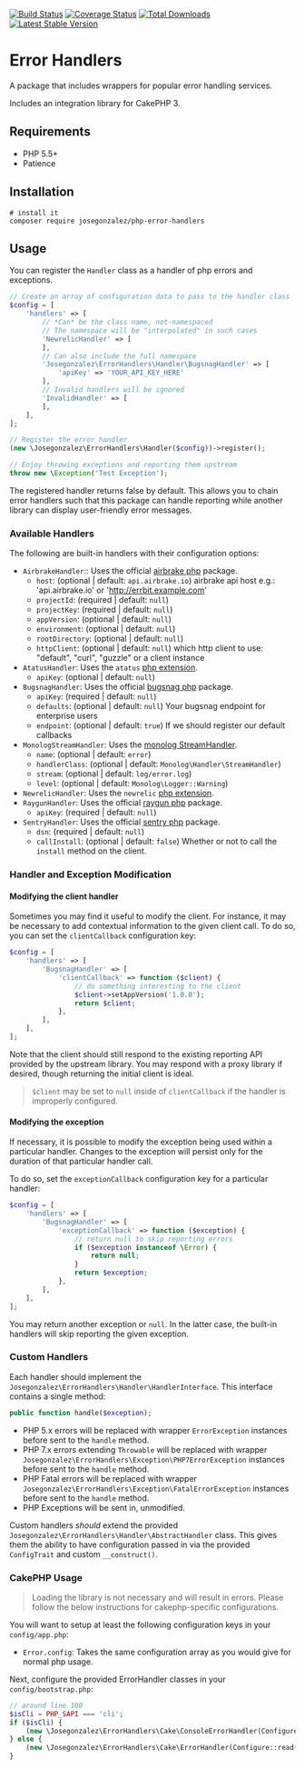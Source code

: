 [![Build Status](https://img.shields.io/travis/josegonzalez/php-error-handlers/master.svg?style=flat-square)](https://travis-ci.org/josegonzalez/php-error-handlers)
[![Coverage Status](https://img.shields.io/coveralls/josegonzalez/php-error-handlers.svg?style=flat-square)](https://coveralls.io/r/josegonzalez/php-error-handlers?branch=master)
[![Total Downloads](https://img.shields.io/packagist/dt/josegonzalez/php-error-handlers.svg?style=flat-square)](https://packagist.org/packages/josegonzalez/php-error-handlers)
[![Latest Stable Version](https://img.shields.io/packagist/v/josegonzalez/php-error-handlers.svg?style=flat-square)](https://packagist.org/packages/josegonzalez/php-error-handlers)

# Error Handlers

A package that includes wrappers for popular error handling services.

Includes an integration library for CakePHP 3.

## Requirements

* PHP 5.5+
* Patience

## Installation

```shell
# install it
composer require josegonzalez/php-error-handlers
```

## Usage

You can register the `Handler` class as a handler of php errors and exceptions.

```php
// Create an array of configuration data to pass to the handler class
$config = [
    'handlers' => [
        // *Can* be the class name, not-namespaced
        // The namespace will be "interpolated" in such cases
        'NewrelicHandler' => [
        ],
        // Can also include the full namespace
        'Josegonzalez\ErrorHandlers\Handler\BugsnagHandler' => [
            'apiKey' => 'YOUR_API_KEY_HERE'
        ],
        // Invalid handlers will be ignored
        'InvalidHandler' => [
        ],
    ],
];

// Register the error handler
(new \Josegonzalez\ErrorHandlers\Handler($config))->register();

// Enjoy throwing exceptions and reporting them upstream
throw new \Exception('Test Exception');
```

The registered handler returns false by default. This allows you to chain error handlers such that this package can handle reporting while another library can display user-friendly error messages.

### Available Handlers

The following are built-in handlers with their configuration options:

- `AirbrakeHandler`:: Uses the official [airbrake php](https://github.com/airbrake/phpbrake/) package.
    - `host`: (optional | default: `api.airbrake.io`) airbrake api host e.g.: 'api.airbrake.io' or 'http://errbit.example.com'
    - `projectId`: (required | default: `null`)
    - `projectKey`: (required | default: `null`)
    - `appVersion`: (optional | default: `null`)
    - `environment`: (optional | default: `null`)
    - `rootDirectory`: (optional | default: `null`)
    - `httpClient`: (optional | default: `null`) which http client to use: "default", "curl", "guzzle" or a client instance
- `AtatusHandler`: Uses the `atatus` [php extension](https://www.atatus.com/docs/platforms/php).
    - `apiKey`: (optional | default: `null`)
- `BugsnagHandler`: Uses the official [bugsnag php](https://github.com/bugsnag/bugsnag-php) package.
    - `apiKey`: (required | default: `null`)
    - `defaults`: (optional | default: `null`) Your bugsnag endpoint for enterprise users
    - `endpoint`: (optional | default: `true`) If we should register our default callbacks
- `MonologStreamHandler`: Uses the [monolog StreamHandler](https://github.com/seldaek/monolog).
    - `name`: (optional | default: `error`)
    - `handlerClass`: (optional | default: `Monolog\Handler\StreamHandler`)
    - `stream`: (optional | default: `log/error.log`)
    - `level`: (optional | default: `Monolog\Logger::Warning`)
- `NewrelicHandler`: Uses the `newrelic` [php extension](https://docs.newrelic.com/docs/agents/php-agent/getting-started/new-relic-php).
- `RaygunHandler`: Uses the official [raygun php](https://github.com/MindscapeHQ/raygun4php) package.
    - `apiKey`: (required | default: `null`)
- `SentryHandler`: Uses the official [sentry php](https://github.com/getsentry/sentry-php) package.
    - `dsn`: (required | default: `null`)
    - `callInstall`: (optional | default: `false`) Whether or not to call the `install` method on the client.

### Handler and Exception Modification

#### Modifying the client handler

Sometimes you may find it useful to modify the client. For instance, it may be necessary to add contextual information to the given client call. To do so, you can set the `clientCallback` configuration key:

```php
$config = [
    'handlers' => [
        'BugsnagHandler' => [
            'clientCallback' => function ($client) {
                // do something interesting to the client
                $client->setAppVersion('1.0.0');
                return $client;
            },
        ],
    ],
];
```

Note that the client should still respond to the existing reporting API provided by the upstream library. You may respond with a proxy library if desired, though returning the initial client is ideal.

> `$client` may be set to `null` inside of `clientCallback` if the handler is improperly configured.

#### Modifying the exception

If necessary, it is possible to modify the exception being used within a particular handler. Changes to the exception will persist only for the duration of that particular handler call.

To do so, set the `exceptionCallback` configuration key for a particular handler:

```php
$config = [
    'handlers' => [
        'BugsnagHandler' => [
            'exceptionCallback' => function ($exception) {
                // return null to skip reporting errors
                if ($exception instanceof \Error) {
                    return null;
                }
                return $exception;
            },
        ],
    ],
];
```

You may return another exception or `null`. In the latter case, the built-in handlers will skip reporting the given exception.

### Custom Handlers

Each handler should implement the `Josegonzalez\ErrorHandlers\Handler\HandlerInterface`. This interface contains a single method:

```php
public function handle($exception);
```

- PHP 5.x errors will be replaced with wrapper `ErrorException` instances before sent to the `handle` method.
- PHP 7.x errors extending `Throwable` will be replaced with wrapper `Josegonzalez\ErrorHandlers\Exception\PHP7ErrorException` instances before sent to the `handle` method.
- PHP Fatal errors will be replaced with wrapper `Josegonzalez\ErrorHandlers\Exception\FatalErrorException` instances before sent to the `handle` method.
- PHP Exceptions will be sent in, unmodified.

Custom handlers *should* extend the provided `Josegonzalez\ErrorHandlers\Handler\AbstractHandler` class. This gives them the ability to have configuration passed in via the provided `ConfigTrait` and custom `__construct()`.

### CakePHP Usage

> Loading the library is not necessary and will result in errors. Please follow the below instructions for cakephp-specific configurations.

You will want to setup at least the following configuration keys in your `config/app.php`:

- `Error.config`: Takes the same configuration array as you would give for normal php usage.

Next, configure the provided ErrorHandler classes in your `config/bootstrap.php`:

```php
// around line 100
$isCli = PHP_SAPI === 'cli';
if ($isCli) {
    (new \Josegonzalez\ErrorHandlers\Cake\ConsoleErrorHandler(Configure::read('Error')))->register();
} else {
    (new \Josegonzalez\ErrorHandlers\Cake\ErrorHandler(Configure::read('Error')))->register();
}
```

